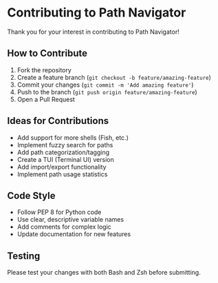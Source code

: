 # Contributing to Path Navigator

Thank you for your interest in contributing to Path Navigator!

## How to Contribute

1. Fork the repository
2. Create a feature branch (`git checkout -b feature/amazing-feature`)
3. Commit your changes (`git commit -m 'Add amazing feature'`)
4. Push to the branch (`git push origin feature/amazing-feature`)
5. Open a Pull Request

## Ideas for Contributions

- Add support for more shells (Fish, etc.)
- Implement fuzzy search for paths
- Add path categorization/tagging
- Create a TUI (Terminal UI) version
- Add import/export functionality
- Implement path usage statistics

## Code Style

- Follow PEP 8 for Python code
- Use clear, descriptive variable names
- Add comments for complex logic
- Update documentation for new features

## Testing

Please test your changes with both Bash and Zsh before submitting.